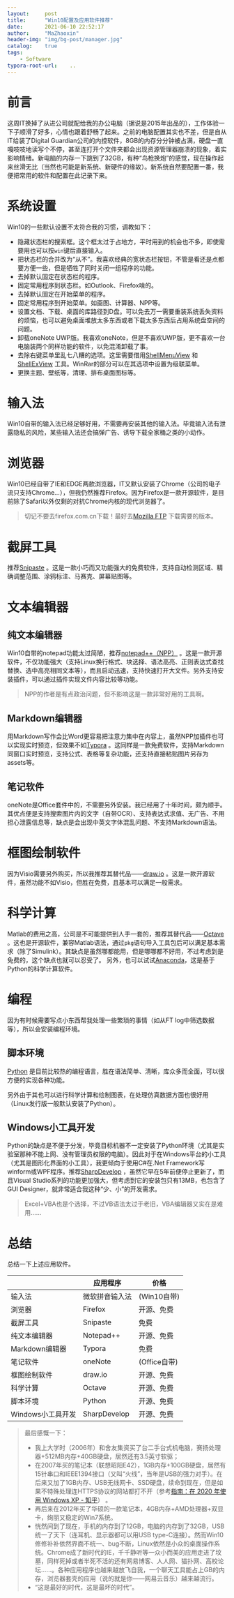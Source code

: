 ```yaml
---
layout:     post
title:      "Win10配置及应用软件推荐"
date:       2021-06-10 22:52:17
author:     "MaZhaoxin"
header-img: "img/bg-post/manager.jpg"
catalog:    true
tags:
    - Software
typora-root-url:	..
---
```


# 前言
这周IT换掉了从进公司就配给我的办公电脑（据说是2015年出品的），工作体验一下子顺滑了好多，心情也跟着舒畅了起来。之前的电脑配置其实也不差，但是自从IT给装了Digital Guardian公司的内控软件，8GB的内存分分钟被占满，硬盘一直嘎吱吱地读写个不停，甚至连打开个文件夹都会出现资源管理器崩溃的现象，着实影响情绪。新电脑的内存一下跳到了32GB，有种“鸟枪换炮”的感觉，现在操作起来丝滑无比（当然也可能是新系统、新硬件的缘故）。新系统自然要配置一番，我便把常用的软件和配置在此记录下来。

# 系统设置
Win10的一些默认设置不太符合我的习惯，调教如下：
- 隐藏状态栏的搜索框。这个框太过于占地方，平时用到的机会也不多，即使需要用也可以按`win`键后直接输入。
- 把状态栏的合并改为“从不”。我喜欢经典的宽状态栏按钮，不管是看还是点都要方便一些，但是牺牲了同时关闭一组程序的功能。
- 去掉默认固定在状态栏的程序。
- 固定常用程序到状态栏。如Outlook、Firefox啥的。
- 去掉默认固定在开始菜单的程序。
- 固定常用程序到开始菜单。如画图、计算器、NPP等。
- 设置文档、下载、桌面的库路径到D盘。可以免去万一需要重装系统丢失资料的烦恼，也可以避免桌面堆放太多东西或者下载太多东西后占用系统盘空间的问题。
- 卸载oneNote UWP版。我喜欢oneNote，但是不喜欢UWP版，更不喜欢一台电脑装两个同样功能的软件，以免混淆卸载了事。
- 去除右键菜单里乱七八糟的选项。这里需要借用[ShellMenuView](http://www.nirsoft.net/utils/shell_menu_view.html) 和[ShellExView](http://www.nirsoft.net/utils/shexview.html) 工具。WinRar的部分可以在其选项中设置为级联菜单。
- 更换主题、壁纸等，清理、排布桌面图标等。

# 输入法
Win10自带的输入法已经足够好用，不需要再安装其他的输入法。毕竟输入法有泄露隐私的风险，某些输入法还会搞弹广告、诱导下载全家桶之类的小动作。

# 浏览器
Win10已经自带了IE和EDGE两款浏览器，IT又默认安装了Chrome（公司的电子流只支持Chrome…），但我仍然推荐Firefox。因为Firefox是一款开源软件，是目前除了Safari以外仅剩的对抗Chrome内核的现代浏览器了。
> 切记不要去firefox.com.cn下载！最好去[Mozilla FTP](http://ftp.mozilla.org/pub/firefox/releases/) 下载需要的版本。

# 截屏工具
推荐[Snipaste](https://www.snipaste.com/) 。这是一款小巧而又功能强大的免费软件，支持自动检测区域、精确调整范围、涂鸦标注、马赛克、屏幕贴图等。

# 文本编辑器

## 纯文本编辑器
Win10自带的notepad功能太过简陋，推荐[notepad++（NPP）](https://notepad-plus-plus.org/) 。这是一款开源软件，不仅功能强大（支持Linux换行格式、块选择、语法高亮、正则表达式查找替换、选中高亮相同文本等），而且启动迅速，支持快速打开大文件。另外支持安装插件，可以通过插件实现文件内容比较等功能。
> NPP的作者是有点政治问题，但不影响这是一款非常好用的工具啊。

## Markdown编辑器
用Markdown写作会比Word更容易把注意力集中在内容上，虽然NPP加插件也可以实现实时预览，但效果不如[Typora](https://typora.io/) 。这同样是一款免费软件，支持Markdown同窗口实时预览，支持公式、表格等复杂功能，还支持直接粘贴图片另存为assets等。

## 笔记软件
oneNote是Office套件中的，不需要另外安装。我已经用了十年时间，颇为顺手。其优点便是支持搜索图片内的文字（自带OCR）、支持表达式求值、无广告、不用担心泄露信息等，缺点是会出现中英文字体混乱问题、不支持Markdown语法。

# 框图绘制软件
因为Visio需要另外购买，所以我推荐其替代品——[draw.io](https://github.com/jgraph/drawio-desktop/releases/tag/v14.6.13) 。这是一款开源软件，虽然功能不如Visio，但胜在免费，且基本可以满足一般需求。

# 科学计算
Matlab的费用之高，公司是不可能提供到人手一套的，推荐其替代品——[Octave](https://www.gnu.org/software/octave/) 。这也是开源软件，兼容Matlab语法，通过`pkg`语句导入工具包后可以满足基本需求（除了Simulink）。其缺点是虽然哪都能用，但是哪哪都不好用，不过考虑到是免费的，这个缺点也就可以忍受了。
另外，也可以试试[Anaconda](https://www.anaconda.com/products/individual)，这是基于Python的科学计算软件。

# 编程

因为有时候需要写点小东西帮我处理一些繁琐的事情（如从FT log中筛选数据等），所以会安装编程环境。

## 脚本环境
[Python](https://www.python.org/downloads/) 是目前比较热的编程语言，胜在语法简单、清晰，库众多而全面，可以很方便的实现各种功能。

另外由于其也可以进行科学计算和绘制图表，在处理仿真数据方面也很好用（Linux发行版一般默认安装了Python）。

## Windows小工具开发
Python的缺点是不便于分发，毕竟目标机器不一定安装了Python环境（尤其是实验室那种不能上网、没有管理员权限的电脑）。因此对于在Windows平台的小工具（尤其是图形化界面的小工具），我更倾向于使用C#在.Net Framework写winform或WPF程序。推荐[SharpDevelop](https://sourceforge.net/projects/sharpdevelop/) ，虽然它早在5年前便停止更新了，而且Visual Studio系列的功能更加强大，但考虑到它的安装包只有13MB，也包含了GUI Designer，就非常适合我这种“少、小”的开发需求。

> Excel+VBA也是个选择，不过VB语法太过于老旧，VBA编辑器又实在是难用……

# 总结

总结一下上述应用软件。

|                   | 应用程序       | 价格         |
| ----------------- | -------------- | ------------ |
| 输入法            | 微软拼音输入法 | (Win10自带)  |
| 浏览器            | Firefox        | 开源、免费   |
| 截屏工具          | Snipaste       | 免费         |
| 纯文本编辑器      | Notepad++      | 开源、免费   |
| Markdown编辑器    | Typora         | 免费         |
| 笔记软件          | oneNote        | (Office自带) |
| 框图绘制软件      | draw.io        | 开源、免费   |
| 科学计算          | Octave         | 开源、免费   |
| 脚本环境          | Python         | 开源、免费   |
| Windows小工具开发 | SharpDevelop   | 开源、免费   |

> 最后感慨一下：
>
> - 我上大学时（2006年）和舍友集资买了台二手台式机电脑，赛扬处理器+512MB内存+40GB硬盘，居然还有3.5英寸软驱；
> - 在2007年买的笔记本（联想昭阳E42），1GB内存+100GB硬盘，居然有15针串口和IEEE1394接口（又叫“火线”，当年是USB的强力对手）。在后来又加了1GB内存、USB无线网卡、SSD硬盘，续命到现在，但是如果不特殊处理连HTTPS协议的网站都打不开（参考[指南：在 2020 年使用 Windows XP - 知乎](https://zhuanlan.zhihu.com/p/161273904)） 。
> - 再后来在2012年买了华硕的一款笔记本，4GB内存+AMD处理器+双显卡，绚丽又稳定的Win7系统。
> - 恍然间到了现在，手机的内存到了12GB，电脑的内存到了32GB，USB统一了天下（连耳机、显示器都可以用USB type-C连接）。然而Win10修修补补依然界面不统一、bug不断，Linux依然是小众的桌面操作系统。Chrome成了新时代的IE，千千静听等一众小而美的应用走进了坟墓，同样死掉或者半死不活的还有网易博客、人人网、猫扑网、高校论坛……。各种应用程序也越来越放飞自我，一个聊天工具能占上GB的内存，浏览器套壳的应用（说的就是你——网易云音乐）越来越流行。
> - “这是最好的时代，这是最坏的时代”。

